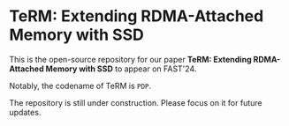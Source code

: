 # TeRM: Extending RDMA-Attached Memory with SSD

This is the open-source repository for our paper
 **TeRM: Extending RDMA-Attached Memory with SSD** to appear on FAST'24.

Notably, the codename of TeRM is `PDP`.

The repository is still under construction. Please focus on it for future updates.
